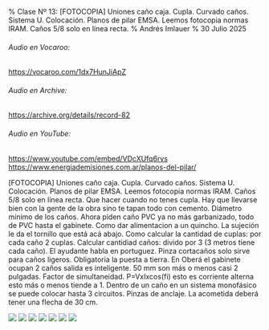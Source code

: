 % Clase Nº 13: [FOTOCOPIA] Uniones caño caja. Cupla. Curvado caños. Sistema U. Colocación. Planos de pilar EMSA. Leemos fotocopia normas IRAM. Caños 5/8 solo en línea recta.
% Andrés Imlauer
% 30 Julio 2025

###### Audio en Vocaroo:
https://vocaroo.com/1dx7HunJiApZ
###### Audio en Archive:
https://archive.org/details/record-82
###### Audio en YouTube:
https://www.youtube.com/embed/VDcXUfq6rvs
https://www.energiademisiones.com.ar/planos-del-pilar/

[FOTOCOPIA] Uniones caño caja. Cupla. Curvado caños. Sistema U. Colocación. Planos de pilar EMSA. Leemos fotocopia normas IRAM. Caños 5/8 solo en línea recta. Que hacer cuando no tenes cupla. Hay que llevarse bien con la gente de la obra sino te tapan todo con cemento. Diámetro mínimo de los caños. Ahora piden caño PVC ya no más garbanizado, todo de PVC hasta el gabinete. Como dar alimentacion a un quincho. La sujeción le da el tornillo que está acá abajo. Como calcular la cantidad de cuplas: por cada caño 2 cuplas. Calcular cantidiad caños: divido por 3 (3 metros tiene cada caño). El ayudante habla en portuguez. Pinza cortacaños solo sirve para caños ligeros. Obligatoria la puesta a tierra. En Oberá el gabinete ocupan 2 caños salida es inteligente. 50 mm son más o menos casi 2 pulgadas. Factor de simultaneidad. P=VxIxcos(fi) esto es corriente alterna esto más o menos tiende a 1. Dentro de un caño en un sistema monofásico se puede colocar hasta 3 circuitos. Pinzas de anclaje. La acometida deberá tener una flecha de 30 cm. 


![](https://blogger.googleusercontent.com/img/b/R29vZ2xl/AVvXsEhpAjSN0mu_UmD369sYu-q82f89D-v_P5WqaXnaxfnucFnGZpnRplJBmgBEbGa3o-IPBih-6TEj-eu8x6qmQZQR3cEUmDsIvs_vumJhywK3h7nGfmYnsVNtlXP7mh5ZrSKB0Ebhai16gIn4B0wpKoOc6QTcXhKz61Q2ulU7VBihT3smlaB_o_sWMOFC2mo/s4160/IMG_20250414_203006264.jpg)
![](https://blogger.googleusercontent.com/img/b/R29vZ2xl/AVvXsEgKMBpB6_W705WQlOtlY8CakcgR5u86hqtxYLoDSmcZZ_NR1HND4KvxoxeLo8S1FZADsGDE7KoLKj7qfUajaksp02NcpyJjphq8CYDcaRxXQttfaxd1P2zNe_mF_LmSsjmkRUVqIL-CojOwqZBvKSnVHt691KcEpoHNz3FLScIKx568tQOVzlBa2mS5Nz4/s4160/IMG_20250414_185021883_HDR.jpg)
![](https://blogger.googleusercontent.com/img/b/R29vZ2xl/AVvXsEhLdqIN5FZuMQjJk6-U6hZFqqbaXomHECG8cJ7jM9k8cLOZHshh96fKDWfV9wO_kXStTFWBUHWA62AmSaa4dC5JjcW7mCczDYEIjXx1VvgIJEA9322MSNfLktnoDwHESp5MsiXWarE62utxDSVFne-FS3DEApozFUnv96P3Pej0TrPkNLLsjJnpebVBMOs/s4160/IMG_20250414_195948867.jpg)
![](https://blogger.googleusercontent.com/img/b/R29vZ2xl/AVvXsEh-aEzxvR2S5G4lrCALU2kcPsRQR7aVLS6M2WP1ohv-jXXrdTKjkPFIPUDj0aYWAthMZI5i0tBUpd8l8opuz9Oy6f7bDdA7o_bfkcXsZD9zW2Pn9M7SV5FCoYpO7Q0Z9jAWmeTZcCAR_buV0u1Zqls9n1ktLDGHuQJS2tl2NBKDR9CW517nnaA-0RchoIg/s4160/IMG_20250414_203001133.jpg)
![](https://blogger.googleusercontent.com/img/b/R29vZ2xl/AVvXsEiRJkKmosUfplYhfAnQreGL93ZyKk1JvIXknljwdgpWJ2c8I4HCHhUMQMuiNRP3ZqFvcopJS_BnJobRhX_yHHqy1IHYzhCdJrZ4zf3ksS1IFsnzLoH6XzHGeIvWG9f3ogrAJXcblwSUgn1mL6OLJ8TiULdWOmYewqVyppOEtHaxUS_bupcFGNqlzEKlaiY/s4160/IMG_20250414_202709058.jpg)
![](https://blogger.googleusercontent.com/img/b/R29vZ2xl/AVvXsEiRJkKmosUfplYhfAnQreGL93ZyKk1JvIXknljwdgpWJ2c8I4HCHhUMQMuiNRP3ZqFvcopJS_BnJobRhX_yHHqy1IHYzhCdJrZ4zf3ksS1IFsnzLoH6XzHGeIvWG9f3ogrAJXcblwSUgn1mL6OLJ8TiULdWOmYewqVyppOEtHaxUS_bupcFGNqlzEKlaiY/s4160/IMG_20250414_202709058.jpg)
![](https://blogger.googleusercontent.com/img/b/R29vZ2xl/AVvXsEi2wPbBRZqjP9cxQ8EJzuAzEX3QszA9ysbTRBkHfrTboErcuwavxJGbnuX6xn0IZszga0bYFPDryrHONX0sU9V2PWUNmqc3srdwFNsMXh3gJXqFQHrKmHFfg-szgbmkBLWyHvLxhLepsz_mvdQR5yIjts-pYU4SKTdA2ZRuovWFy79YHBk-EBViVLCybtg/s4160/IMG_20250414_202719036.jpg)

